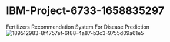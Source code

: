# IBM-Project-6733-1658835297
Fertilizers Recommendation System For Disease Prediction
![189512983-8f4757ef-6f88-4a87-b3c3-9755d09a61e5](https://user-images.githubusercontent.com/113834615/190993576-085fd3d4-e991-4e87-8f3f-4079db0c7563.png)
